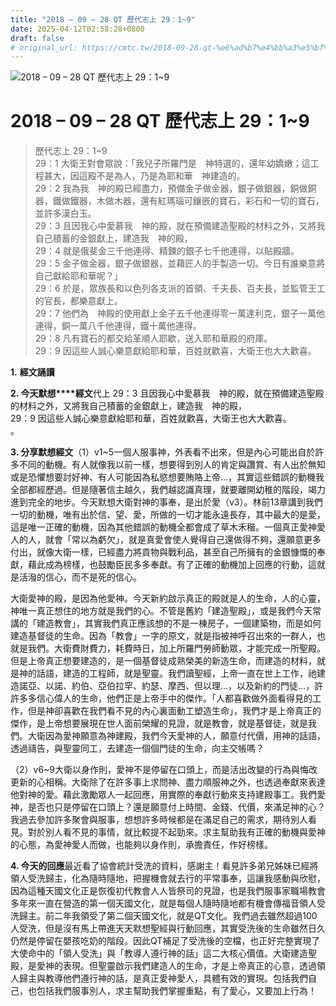 ```yaml
---
title: "2018 – 09 – 28 QT 歷代志上 29：1~9"
date: 2025-04-12T02:58:28+0800
draft: false
# original_url: https://cmtc.tw/2018-09-28-qt-%e6%ad%b7%e4%bb%a3%e5%bf%97%e4%b8%8a-29%ef%bc%9a19
---
```


![2018 – 09 – 28 QT 歷代志上 29：1~9](/images/qt.jpg   "2018 – 09 – 28 QT 歷代志上 29：1~9")

# 2018 – 09 – 28 QT 歷代志上 29：1~9

> 歷代志上 29：1~9  
> 29：1 大衛王對會眾說：「我兒子所羅門是　神特選的，還年幼嬌嫩；這工程甚大，因這殿不是為人，乃是為耶和華　神建造的。  
> 29：2 我為我　神的殿已經盡力，預備金子做金器，銀子做銀器，銅做銅器，鐵做鐵器，木做木器，還有紅瑪瑙可鑲嵌的寶石，彩石和一切的寶石，並許多漢白玉。  
> 29：3 且因我心中愛慕我　神的殿，就在預備建造聖殿的材料之外，又將我自己積蓄的金銀獻上，建造我　神的殿，  
> 29：4 就是俄斐金三千他連得、精鍊的銀子七千他連得，以貼殿牆。  
> 29：5 金子做金器，銀子做銀器，並藉匠人的手製造一切。今日有誰樂意將自己獻給耶和華呢？」  
> 29：6 於是，眾族長和以色列各支派的首領、千夫長、百夫長，並監管王工的官長，都樂意獻上。  
> 29：7 他們為　神殿的使用獻上金子五千他連得零一萬達利克，銀子一萬他連得，銅一萬八千他連得，鐵十萬他連得。  
> 29：8 凡有寶石的都交給革順人耶歇，送入耶和華殿的府庫。  
> 29：9 因這些人誠心樂意獻給耶和華，百姓就歡喜，大衛王也大大歡喜。

**1.** **經文誦讀**

**2. 今天默想****經文**代上 29：3 且因我心中愛慕我　神的殿，就在預備建造聖殿的材料之外，又將我自己積蓄的金銀獻上，建造我　神的殿，  
29：9 因這些人誠心樂意獻給耶和華，百姓就歡喜，大衛王也大大歡喜。  
。

**3. 分享默想經文**（1）v1~5一個人服事神，外表看不出來，但是內心可能出自於許多不同的動機。有人就像我以前一樣，想要得到別人的肯定與讚賞、有人出於無知或是恐懼想要討好神、有人可能因為私慾想要賄賂上帝…，其實這些錯誤的動機我全部都經歷過。但是隨著信主越久，我們越認識真理，就要離開幼稚的階段，竭力進到完全的地步。今天默想大衛對神的事奉，是出於愛（v3）。林前13章講到我們一切的動機，唯有出於信、望、愛，所做的一切才能永遠長存，其中最大的是愛，這是唯一正確的動機，因為其他錯誤的動機全都會成了草木禾稭。一個真正愛神愛人的人，就會「常以為虧欠」，就是真愛會使人覺得自己還做得不夠，還願意更多付出，就像大衛一樣，已經盡力將貢物與戰利品，甚至自己所擁有的金銀慷慨的奉獻，藉此成為榜樣，也鼓勵臣民多多奉獻。有了正確的動機加上回應的行動，這就是活潑的信心，而不是死的信心。

大衛愛神的殿，是因為他愛神。今天新約啟示真正的殿就是人的生命，人的心靈，神唯一真正想住的地方就是我們的心。不管是舊約「建造聖殿」，或是我們今天常講的「建造教會」，其實我們真正應該想的不是一棟房子，一個建築物，而是如何建造基督徒的生命。因為「教會」一字的原文，就是指被神呼召出來的一群人，也就是我們。大衛費財費力，耗費時日，加上所羅門勞師動眾，才能完成一所聖殿。但是上帝真正想要建造的，是一個基督徒成熟榮美的新造生命，而建造的材料，就是神的話語，建造的工程師，就是聖靈。我們讀聖經，上帝一直在世上工作，祂建造諾亞、以諾、約伯、亞伯拉罕、約瑟、摩西、但以理…，以及新約的門徒…，許許多多信心偉人的生命，他們正是上帝手中的傑作。「人都喜歡做外面看得見的工作，但是神卻喜歡在我們看不見的內心裏面動工塑造生命」，我們才是上帝真正的傑作，是上帝想要展現在世人面前榮耀的見證，就是教會，就是基督徒，就是我們。大衛因為愛神願意為神建殿，我們今天愛神的人，願意付代價，用神的話語，透過禱告，與聖靈同工，去建造一個個門徒的生命，向主交帳嗎？

（2）v6~9大衛以身作則，愛神不是停留在口頭上，而是活出改變的行為與悔改更新的心相稱。大衛除了在許多事上求問神、盡力順服神之外，也透過奉獻來表達他對神的愛。藉此激勵眾人一起回應，用實際的奉獻行動來支持建殿事工。我們愛神，是否也只是停留在口頭上？還是願意付上時間、金錢、代價，來滿足神的心？我過去參加許多聚會與服事，想想許多時候都是在滿足自己的需求，期待別人看見。對於別人看不見的事情，就比較提不起勁來。求主幫助我有正確的動機與愛神的心態，為愛神愛人而做，也能夠以身作則，承擔責任，作好榜樣。

**4. 今天的回應**最近看了協會統計受洗的資料，感謝主！看見許多弟兄姊妹已經將領人受洗歸主，化為隨時隨地，把握機會就去行的平常事奉，這讓我感動與欣慰，因為這種天國文化正是恢復初代教會人人皆祭司的見證，也是我們服事家職場教會多年來一直在營造的第一個天國文化，就是每個人隨時隨地都有機會傳福音領人受洗歸主。前二年我領受了第二個天國文化，就是QT文化。我們過去雖然超過100人受洗，但是沒有馬上帶進天天默想聖經與行動回應，其實受洗後的生命雖然日久仍然是停留在嬰孩吃奶的階段。因此QT補足了受洗後的空檔，也正好完整實現了大使命中的「領人受洗」與「教導人遵行神的話」這二大核心價值。大衛建造聖殿，是愛神的表現。但聖靈啟示我們建造人的生命，才是上帝真正的心意，透過領人歸主與教導他們遵行神的話，是真正愛神愛人，具體有效的實現。包括我們自己，也包括我們服事別人，求主幫助我們掌握重點，有了愛心，又要加上行為！